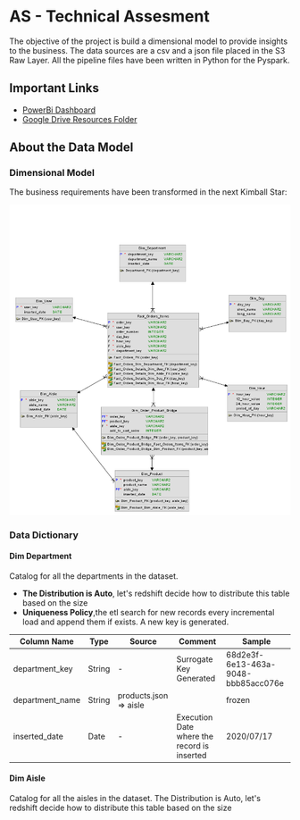 # AS - Technical Assesment
The objective of the project is build a dimensional model to provide insights to the business. The data sources are a csv and a json file placed in the S3 Raw Layer. All the pipeline files have been written in Python for the Pyspark.

## Important Links
 - [PowerBi Dashboard](https://app.powerbi.com/view?r=eyJrIjoiNWUxYWY1ZWEtNjBmMi00OThmLWE2MjUtYmFhZjYwMTg0NjI5IiwidCI6ImRlNTIzZmMwLWNjNTctNGFlNS04YzhjLTAxZWFkMjEyYWIzMyJ9)
 - [Google Drive Resources Folder](#)
## About the Data Model
### Dimensional Model
The business requirements have been transformed in the next Kimball Star:

![alt text](readme-resources/dmodel.png)

### Data Dictionary
#### Dim Department
Catalog for all the departments in the dataset. 
- **The Distribution is Auto**, let's redshift decide how to distribute this table based on the size
- **Uniqueness Policy**,the etl search for new records every incremental load and append them if exists. A new key is generated.

| Column Name     | Type   | Source                 | Comment                                     | Sample                              |
|-----------------|--------|------------------------|---------------------------------------------|-------------------------------------|
| department_key  | String | -                      | Surrogate Key Generated                     | 68d2e3f-6e13-463a-9048-bbb85acc076e |
| department_name | String | products.json => aisle |                                             | frozen                              |
| inserted_date   | Date   | -                      | Execution Date where the record is inserted | 2020/07/17                          |

#### Dim Aisle
Catalog for all the aisles in the dataset. The Distribution is Auto, let's redshift decide how to distribute this table based on the size
